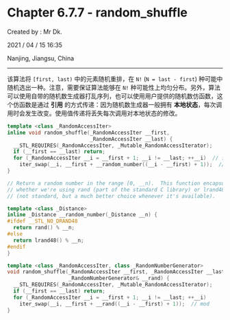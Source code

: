 # Chapter 6.7.7 - random_shuffle

Created by : Mr Dk.

2021 / 04 / 15 16:35

Nanjing, Jiangsu, China

---

该算法将 `[first, last)` 中的元素随机重排，在 `N!` (`N = last - first`) 种可能中随机选出一种。注意，需要保证算法能够在 `N!` 种可能性上均匀分布。另外，算法可以使用自带的随机数生成器打乱序列，也可以使用用户提供的随机数仿函数，这个仿函数是通过 **引用** 的方式传递：因为随机数生成器一般拥有 **本地状态**，每次调用时会发生改变。使用值传递将丢失每次调用对本地状态的修改。

```cpp
template <class _RandomAccessIter>
inline void random_shuffle(_RandomAccessIter __first,
                           _RandomAccessIter __last) {
  __STL_REQUIRES(_RandomAccessIter, _Mutable_RandomAccessIterator);
  if (__first == __last) return;
  for (_RandomAccessIter __i = __first + 1; __i != __last; ++__i)  // 依次对每个位置上的元素进行对换
    iter_swap(__i, __first + __random_number((__i - __first) + 1));  // 模运算计算对换位置
}

// Return a random number in the range [0, __n).  This function encapsulates
// whether we're using rand (part of the standard C library) or lrand48
// (not standard, but a much better choice whenever it's available).

template <class _Distance>
inline _Distance __random_number(_Distance __n) {
#ifdef __STL_NO_DRAND48
  return rand() % __n;
#else
  return lrand48() % __n;
#endif
}

template <class _RandomAccessIter, class _RandomNumberGenerator>
void random_shuffle(_RandomAccessIter __first, _RandomAccessIter __last,
                    _RandomNumberGenerator& __rand) {
  __STL_REQUIRES(_RandomAccessIter, _Mutable_RandomAccessIterator);
  if (__first == __last) return;
  for (_RandomAccessIter __i = __first + 1; __i != __last; ++__i)
    iter_swap(__i, __first + __rand((__i - __first) + 1));  // mod
}
```
